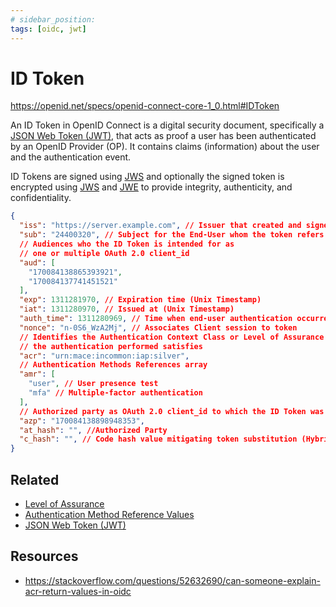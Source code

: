 ```yaml
---
# sidebar_position:
tags: [oidc, jwt]
---
```


# ID Token

https://openid.net/specs/openid-connect-core-1_0.html#IDToken

An ID Token in OpenID Connect is a digital security document, specifically a [JSON Web Token (JWT)](../jwt/), that acts as proof a user has been authenticated by an OpenID Provider (OP).
It contains claims (information) about the user and the authentication event.

ID Tokens are signed using [JWS](../jose/json-web-signature-jws.md) and optionally the signed token is encrypted using [JWS](../jose/json-web-signature-jws.md) and [JWE](../jose/json-web-encryption-jwe.md) to provide integrity, authenticity, and confidentiality.

```json title="ID Token"
{
  "iss": "https://server.example.com", // Issuer that created and signed this token
  "sub": "24400320", // Subject for the End-User whom the token refers to
  // Audiences who the ID Token is intended for as
  // one or multiple OAuth 2.0 client_id
  "aud": [
    "170084138865393921",
    "170084137741451521"
  ],
  "exp": 1311281970, // Expiration time (Unix Timestamp)
  "iat": 1311280970, // Issued at (Unix Timestamp)
  "auth_time": 1311280969, // Time when end-user authentication occurred (Unix Timestamp)
  "nonce": "n-0S6_WzA2Mj", // Associates Client session to token
  // Identifies the Authentication Context Class or Level of Assurance that
  // the authentication performed satisfies
  "acr": "urn:mace:incommon:iap:silver",
  // Authentication Methods References array
  "amr": [
    "user", // User presence test
    "mfa" // Multiple-factor authentication
  ],
  // Authorized party as OAuth 2.0 client_id to which the ID Token was issued
  "azp": "170084138898948353",
  "at_hash": "", //Authorized Party
  "c_hash": "", // Code hash value mitigating token substitution (Hybrid Flow)
}
```

## Related

* [Level of Assurance](../authentication/level-of-assurance)
* [Authentication Method Reference Values](../jwt/authentication-method-reference)
* [JSON Web Token (JWT)](../jwt/)

## Resources

* https://stackoverflow.com/questions/52632690/can-someone-explain-acr-return-values-in-oidc
